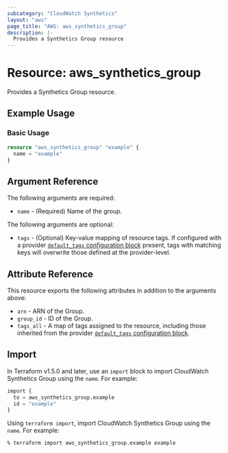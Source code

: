 ```yaml
---
subcategory: "CloudWatch Synthetics"
layout: "aws"
page_title: "AWS: aws_synthetics_group"
description: |-
  Provides a Synthetics Group resource
---
```


# Resource: aws_synthetics_group

Provides a Synthetics Group resource.

## Example Usage

### Basic Usage

```terraform
resource "aws_synthetics_group" "example" {
  name = "example"
}
```

## Argument Reference

The following arguments are required:

* `name` - (Required) Name of the group.

The following arguments are optional:

* `tags` - (Optional) Key-value mapping of resource tags. If configured with a provider [`default_tags` configuration block](/docs/providers/aws/index.html#default_tags-configuration-block) present, tags with matching keys will overwrite those defined at the provider-level.

## Attribute Reference

This resource exports the following attributes in addition to the arguments above:

* `arn` - ARN of the Group.
* `group_id` - ID of the Group.
* `tags_all` - A map of tags assigned to the resource, including those inherited from the provider [`default_tags` configuration block](https://registry.terraform.io/providers/hashicorp/aws/latest/docs#default_tags-configuration-block).

## Import

In Terraform v1.5.0 and later, use an `import` block to import CloudWatch Synthetics Group using the `name`. For example:

```terraform
import {
  to = aws_synthetics_group.example
  id = "example"
}
```

Using `terraform import`, import CloudWatch Synthetics Group using the `name`. For example:

```console
% terraform import aws_synthetics_group.example example
```
